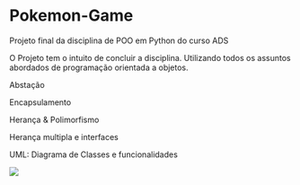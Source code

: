 # Pokemon-Game
 Projeto final da disciplina de POO em Python do curso ADS

O Projeto tem o intuito de concluir a disciplina. Utilizando todos os assuntos abordados de programação orientada a objetos.
    <p>Abstação</p>
    <p>Encapsulamento</p>
    <p>Herança & Polimorfismo</p>
    <p>Herança multipla e interfaces</p>
    <p>UML:
        Diagrama de Classes e funcionalidades
<div><img src="/Pokemon-Game/Diagrama/de/Classes.jpg"></div>
